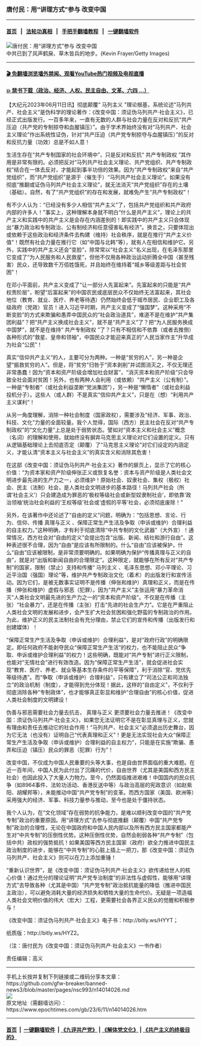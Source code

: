 ### 唐付民：用“讲理方式”参与 改变中国
------------------------

#### [首页](https://github.com/gfw-breaker/banned-news3/blob/master/README.md) &nbsp;&nbsp;|&nbsp;&nbsp; [法轮功真相](https://github.com/begood0513/basic/blob/master/README.md)  &nbsp;&nbsp;|&nbsp;&nbsp; [手把手翻墙教程](https://github.com/gfw-breaker/guides/wiki)  &nbsp;&nbsp;|&nbsp;&nbsp; [一键翻墙软件](https://github.com/gfw-breaker/nogfw/blob/master/README.md)  



<div><img alt="唐付民：用“讲理方式”参与 改变中国" class="attachment-djy_600_400 size-djy_600_400 wp-post-image" src="https://i.epochtimes.com/assets/uploads/2023/06/id14014031-GettyImages-1433806822-.jpeg"/>
<div class="caption">
 中共已到了风声鹤戾、草木皆兵的地步。(Kevin Frayer/Getty Images)
</div></div><hr/>

#### [ 🎬  免翻墙浏览墙外禁闻、观看YouTube热门视频及电视直播](https://github.com/gfw-breaker/HelloWorld)

#### [ 💥  禁书下载（政治、经济、人权、民主自由、文革、六四 ...）](https://github.com/gfw-breaker/books/blob/master/README.md)

<div><p>
 【大纪元2023年06月11日讯】彻底颠覆“
 <ok href="https://www.epochtimes.com/gb/tag/%E9%A9%AC%E5%88%97%E4%B8%BB%E4%B9%89.html">
  马列主义
 </ok>
 ”理论根基，系统论述“马列共产、社会主义”是伪科学的理论著作：《改变中国：须证伪马列共产·社会主义》，已经正式出版发行。一百多年来，一直有无数的人群与社会力量在反对和反抗“共产压迫（共产党的专制掠夺和血腥镇压）”。由于学术界始终没有对“马列共产、社会主义理论”作出系统性证伪，针对“共产压迫（共产党专制掠夺与血腥镇压）”的反对和反抗力量（功效）总是不如人意！
</p>
<p>
 生活生存在“共产专制国家的社会环境中”，只是反对和反抗“
 <ok href="https://www.epochtimes.com/gb/tag/%E5%85%B1%E4%BA%A7%E4%B8%93%E5%88%B6%E6%94%BF%E6%9D%83.html">
  共产专制政权
 </ok>
 ”其作用是非常有限的。必须把反对“马列共产社会主义理论、共产党组织、共产专制政权”结合在一体去反对，才能起到事半功倍的效果。因为“共产专制政权”来自“共产党组织”，而“共产党组织”是源于（催生于）“马列共产社会主义理论”。如果没有彻底“推翻或证伪马列共产社会主义理论”，就无法消灭“共产党组织”存在的土壤（基础）。自然，有了“共产党组织”的存在和发展，就难免产生“共产专制政权”！
</p>
<p>
 有不少人认为：“已经没有多少人相信“共产主义”了，包括共产党组织和共产政府内部的许多人！”事实上，这种理解本身就不明白“什么是共产主义”，理论上的共产主义和实践中的共产主义是会存在内涵差别的！即实践中的共产主义只会体现出“暴力政治和专制政治、公有制经济和任意侵害私有经济”。换言之，只要体现出或依赖于这些政治和经济条件去构建（维持）社会秩序，就是在推行“共产主义价值”！既然有社会力量在推行它（如“中国与北韩”等），就有人在相信和维护它。另外，实践中的共产主义还会“变脸”，除常常以“社会主义”名义出现，在毛泽东那里它变成了“为人民服务和人民救星”，但他不仅用各种政治运动折腾全中国（甚至残害）民众，还导致数千万佰姓饿死，并且始终在维持着“城乡等级差距与社会贫困”！
</p>
<p>
 在邓小平面前，共产主义变成了“让一部分人先富起来”。先富起来的只能是“共产权贵阶层”，盼望“后富起来”的中国农民或底层民众不仅始终无法富起来，其社会地位（教育、就业、医疗、养老等待遇）仍然始终会低于城市居民、企业职工及各级政府（党政）官员！进入习近平时期，共产主义变成了“强国梦”。这种采用“不断变脸”的方式来欺骗和愚弄中国民众的“社会政治道具”，难道不是在维护“共产集团利益”？把“共产主义换成社会主义”，就不是“共产主义”了？把“为人民服务换成中国梦”，就不是在维持“
 <ok href="https://www.epochtimes.com/gb/tag/%E5%85%B1%E4%BA%A7%E4%B8%93%E5%88%B6%E6%94%BF%E6%9D%83.html">
  共产专制政权
 </ok>
 ”了？只有不相信和不依靠（或者去推倒）各种形式的“救星、皇帝和领袖”，中国民众才能迎来真正的“人民当家作主”升华成为社会“公民”！
</p>
<p>
 真实“信仰共产主义”的人，主要可分为两种。一种是“贫穷的人”，另一种是企望“振救贫穷的人”。但是，将“贫穷”归咎于“资本剥削”并试图消灭之，不仅无理还非常愚蠢！因为“资本和资产阶级会增加社会财富”，“消灭资本和资产阶级”只会导致全社会面对贫困！另外，也有两种人会利用（或依赖）“共产主义（公有制）”。一种是“专制者”（或社会利益垄断“党派集团”），另一种是“懒惰者”（或社会利益投机分子）。这些人（或人群）不是真实“信仰共产主义”，只是在（想）“利用共产主义谋利”！
</p>
<p>
 从另一角度理解，消除一种社会制度（国家政权），需要涉及“经济、军事、政治、科技、文化”力量的全面较量。我个人觉得，国际（西方）民主社会在反对“共产专制政权”的“文化力量”上总是处于弱势状态。譬如对“资本主义和社会主义”概念（名词）的理解和使用，就始终没有摒弃马克思主义理论对它们设置的定义。只有从逻辑基础理论上去彻底否定（颠覆）了“马克思主义理论”对它们设定的内涵定义，才能认清“资本主义与社会主义”的真实含义和消除其危害！
</p>
<p>
 在这部《改变中国：须证伪马列共产·社会主义》著作的扉页上，显示了它的核心价值：“为资本家和资产阶级伸张正义或恢复名誉：资本与资产阶级是人类社会文明进步最先进的生产力之一，必须维护！原始社会、奴隶社会、集权（极权）社会、民主（法制）社会，是人类社会文明进步的基本路径！马列共产社会（所谓‘社会主义’）只会建造成为罪恶的‘极权等级社会或新型奴隶制社会’，即依靠‘政治领袖’统治社会利益的‘王权等级’社会或‘虚假的平等’社会，必须彻底废除！”
</p>
<p>
 另外，在该著作中还论述了“自由的定义”问题，明确为：“包括思想、言论、行为、信仰、传播
 <ok href="https://www.epochtimes.com/gb/tag/%E7%9C%9F%E7%90%86%E4%B8%8E%E6%AD%A3%E4%B9%89.html">
  真理与正义
 </ok>
 、保障正常生产生活及争取（申诉或维护）合理利益的自主权力。”这种明确，才有利于彻底清除“中共专制的文化武器”（大外宣）！通常情况，西方社会对“自由的定义”会提出包含“出版、新闻、结社和游行自由”。这种表述很不合理，因为“自由”是应该有所限制的。什么“自由”应该被保护，什么“自由”应该被限制，是非常须要明确的。如果明确为保护“传播真理与正义的自由”，就是对“出版和新闻自由的合理限定”。这种限定，就能够在所有反对“共产专制”的国家，限制（禁止）支持和传播“
 <ok href="https://www.epochtimes.com/gb/tag/%E9%A9%AC%E5%88%97%E4%B8%BB%E4%B9%89.html">
  马列主义
 </ok>
 、毛泽东思想、邓小平理论、习近平治国（强国）理论”等，维护共产专制政治文化（着术）的出版发行和宣传活动。因为它们，是被无数事实证明不是传播（伸张和维护）真理和正义，而是在传播（伸张和维护）虚假与邪恶（犯罪）。因为“共产主义”主张运用“暴力革命消灭”人类社会文明最先进的生产力之一的“资本和资产阶级”。不仅是在传播（主张）“社会暴力”，还是在传播（主张）打击“先进的社会生产力”。它是在严重阻止人类社会文明的发展和进步，会产生扩大社会贫困和强化野蛮的专制政治的作用。为此，维护正义的民主法制社会有充分理由，禁止它们的宣传和传播（出版发行和创建媒体）！
</p>
<p>
 “保障正常生产生活及争取（申诉或维护）合理利益”，是对“政府行政”的明确限定。即任何政府不能剥夺民众“保障正常生产生活”的权力，也不能阻止民众“争取、申诉或维护合理利益”的权力！这些明确，既能对“共产专制”进行正义限制，也能对“无情社会”进行有效改造。因为“保障正常生产生活”，就会促进社会实现“教育、医疗、养老、就业等基本生存条件的平等保障”，利于消除“官、党优先等级待遇”。而“争取（申诉或维护）合理利益”，只有建立了“司法公正和司法独立”的政治机制（制度），才能得到充分体现！据此，这样的“自由定义”，不仅利于彻底消除各种“专制政体”，也才能够真正彰显和维护“合理自由”的核心价值，促进人类社会制度的文明建设！
</p>
<p>
 伪善与邪恶需要社会力量去抗击，
 <ok href="https://www.epochtimes.com/gb/tag/%E7%9C%9F%E7%90%86%E4%B8%8E%E6%AD%A3%E4%B9%89.html">
  真理与正义
 </ok>
 更须要社会力量去推进！《改变中国：须证伪马列共产·社会主义》，如果您无法证明它不是在彰显真理与正义，您就有理由和责任去推动它的社会作用！“马列共产、社会主义”必须退出历史舞台，因为它无法（也没有）证明自己“代表真理和正义”！更是无法实现社会大众“保障正常生产生活及争取（申诉或维护）合理利益的自主权力”，只能是在实施“欺骗、愚弄和压迫（镇压）民众的罪恶（犯罪）行为”！
</p>
<p>
 改变中国，不仅成为中国人民重要的头等大事，也是自由世界面临的重大难题。在近一百年间，中国人民为此付出了沉痛的代价，自由世界（尤其是美国和西方民主社会）也因此投入了大量人力物力。至今，仍然面临推进艰难！中国国内的民众抗争（如8964事件、法轮功活动、香港反送中等）与政治高层的宪政意识（如赵紫阳、胡耀邦等），未能推动中国“共产党专制”的变革。而西方国家（美国、欧洲等）采用强大的经济、军事、科技力量参与推动，至今也是处于僵持状态。
</p>
<p>
 我个人认为，在“文化领域”存在弱势的抗争能力，是难以顺利改变中国的“共产党专制”政治的重要原因。用“讲理方式”去参与彻底推翻（颠覆）中国“共产党专制”政治的合理性，无论在中国政府和中国人民内部以及所有西方民主国家都能产生对“中共专制”的压倒性优势。这种压倒性优势，自然会削弱各种“共产专制”（包括中共）政权的强势抵抗！如果美国等西方民主国家（政府）欲全力推进中国民主政治制度的进步，能够在“中共专制”的心脏上插上一把刀，那《改变中国：须证伪马列共产、社会主义》则可以在刀上添加重锤！
</p>
<p>
 “重新认识世界”，是《改变中国：须证伪马列共产·社会主义》欲传递给世人的核心价值！通过充分的理论证明“共产党专治制度”的非法性与虚假性，能够用“讲理方式”去导致各种（尤其是中国）“共产党专制”政治抵抗能量的降低（推进中国民主政治），可以避免消耗大量的经济损失和牺牲大量的生命代价。无疑是一项造福人类社会文明价值的伟大（宏大）工程，更需要社会各界正义民众的觉醒和积极参与！
</p>
<p>
 《改变中国：须证伪马列共产·社会主义》电子书：http://bitly.ws/HYYT；
</p>
<p>
 纸质版：http://bitly.ws/HYZ2。
</p>
<p>
 （注：唐付民为《改变中国：须证伪马列共产·社会主义》一书作者）
</p>
<p>
 责任编辑：高义
</p>
</div>
<hr/>
手机上长按并复制下列链接或二维码分享本文章：<br/>
https://github.com/gfw-breaker/banned-news3/blob/master/pages/nsc993/n14014026.md <br/>
<a href='https://github.com/gfw-breaker/banned-news3/blob/master/pages/nsc993/n14014026.md'><img src='https://github.com/gfw-breaker/banned-news3/blob/master/pages/nsc993/n14014026.md.png'/></a> <br/>
原文地址（需翻墙访问）：https://www.epochtimes.com/gb/23/6/11/n14014026.htm


------------------------
#### [首页](https://github.com/gfw-breaker/banned-news3/blob/master/README.md) &nbsp;|&nbsp; [一键翻墙软件](https://github.com/gfw-breaker/nogfw/blob/master/README.md) &nbsp;| [《九评共产党》](https://github.com/gfw-breaker/9ping.md/blob/master/README.md#九评之一评共产党是什么) | [《解体党文化》](https://github.com/gfw-breaker/jtdwh.md/blob/master/README.md) | [《共产主义的终极目的》](https://github.com/gfw-breaker/gczydzjmd.md/blob/master/README.md)


<img src='http://gfw-breaker.win/banned-news3/pages/nsc993/n14014026.md' width='0px' height='0px'/>